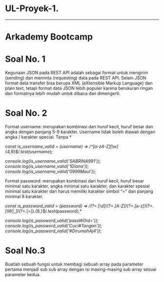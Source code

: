# UL-Proyek-1.
------------------
# Arkademy Bootcamp

# Soal No. 1
Kegunaan JSON pada REST API adalah sebagai format untuk mengirim (sending) dan meminta (requesting) data pada REST API. Selain JSON format data transfer bisa berupa XML (eXtensible Markup Language) dan plain text, tetapi format data JSON lebih populer karena berukuran ringan dan formatnya lebih mudah untuk dibaca dan dimengerti.

# Soal No. 2
Format username: merupakan kombinasi dari huruf kecil, huruf besar dan angka dengan panjang 5-9 karakter. Username tidak boleh diawali dengan angka / karakter special.
Tanpa *

*const is_username_valid = (username) =>  /^[a-zA-Z][\w]{4,9}$/.test(username);*

*console.log(is_username_valid('SABRINA991'));*
*console.log(is_username_valid('1Diana'));*
*console.log(is_username_valid('0999Maul'));*

Format password: merupakan kombinasi dari huruf kecil, huruf besar minimal satu karakter, angka minimal satu karakter, dan karakter spesial minimal satu karakter dan harus memiliki karakter simbol “=” dan panjang minimal 8 karakter.

*const is_password_valid = (password) =>  /(?=.*[\d])(?=.*[A-Z])(?=.*[a-z])(?=.*[\W|_])(?=.*[=]).{8,}$/.test(password);*

*console.log(is_password_valid('passW0rd='));*
*console.log(is_password_valid('Cuci#Tangan'));*
*console.log(is_password_valid('#DirumahAj4'));*

# Soal No.3
Buatlah sebuah fungsi untuk membagi sebuah array pada parameter pertama menjadi sub sub array dengan isi masing-masing sub array sesuai parameter kedua.
